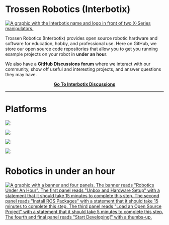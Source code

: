 # Trossen Robotics (Interbotix)

<a href="https://www.trossenrobotics.com/" rel="external" target="_blank">![A graphic with the Interbotix name and logo in front of two X-Series manipulators.](https://www.trossenrobotics.com/shared/github/organization_header.png)</a>

Trossen Robotics (Interbotix) provides open source robotic hardware and software for education, hobby, and professional use. Here on GitHub, we store our open source code repositories that allow you to get you running example projects on your robot in **under an hour**. 

We also have a **GitHub Discussions forum** where we interact with our community, show off useful and interesting projects, and answer questions they may have.

<p align="center"><strong><a href="https://github.com/Interbotix/.github/discussions">Go To Interbotix Discussions</a></strong></p>

<hr/>

# Platforms

<a href="https://github.com/Interbotix/interbotix_ros_manipulators" rel="external" target="_blank">![](https://www.trossenrobotics.com/shared/github/manipulators.png)</a>

<a href="https://github.com/Interbotix/interbotix_ros_rovers" rel="external" target="_blank">![](https://www.trossenrobotics.com/shared/github/rover_banner.png)</a>

<a href="https://github.com/Interbotix/interbotix_ros_crawlers" rel="external" target="_blank">![](https://www.trossenrobotics.com/shared/github/crawlers.png)</a>

<a href="https://github.com/Interbotix/interbotix_ros_turrets" rel="external" target="_blank">![](https://www.trossenrobotics.com/shared/github/turrets.png)</a>

# Robotics in under an hour

<a href="https://www.trossenrobotics.com/" rel="external" target="_blank">![A graphic with a banner and four panels. The banner reads "Robotics Under An Hour". The first panel reads "Unbox and Hardware Setup" with a statement that it should take 15 minutes to complete this step. The second panel reads "Install ROS Packages" with a statement that it should take 15 minutes to complete this step. The third panel reads "Load an Open Source Project" with a statement that it should take 5 minutes to complete this step. The fourth and final panel reads "Start Developing!" with a thumbs-up.](https://www.trossenrobotics.com/shared/github/ros_under_hour_extended.png)</a>
